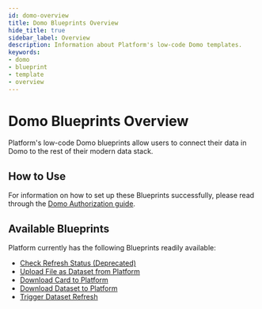 ```yaml
---
id: domo-overview
title: Domo Blueprints Overview
hide_title: true
sidebar_label: Overview
description: Information about Platform's low-code Domo templates.
keywords:
- domo
- blueprint
- template
- overview
---
```


# Domo Blueprints Overview

Platform's low-code Domo blueprints allow users to connect their data in Domo to the rest of their modern data stack.


## How to Use
For information on how to set up these Blueprints successfully, please read through the [Domo Authorization guide](domo-authorization.md).


## Available Blueprints
Platform currently has the following Blueprints readily available:

- [Check Refresh Status (Deprecated)](domo-check-refresh-status.md)
- [Upload File as Dataset from Platform](domo-upload-csv-as-dataset.md)
- [Download Card to Platform](domo-download-card.md)
- [Download Dataset to Platform](domo-download-dataset.md)
- [Trigger Dataset Refresh](domo-refresh-dataset.md)

